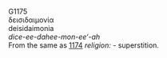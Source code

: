 <body>
  <p>G1175<br>  δεισιδαιμονία  <br> deisidaimonia  <br><i>dice-ee-dahee-mon-ee‘-ah </i><br>From the same as <a href="g1174.htm">1174</a>  <i>religion:</i> - superstition.<br></p>
 </body>
